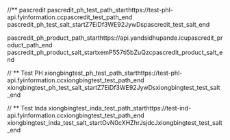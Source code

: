//** pascredit
pascredit_ph_test_path_starthttps://test-phl-api.fyinformation.ccpascredit_test_path_end
pascredit_ph_test_salt_startZ7EiDf3WE92JywDspascredit_test_salt_end

pascredit_ph_product_path_starthttps://api.yandsidhupande.icupascredit_product_path_end
pascredit_ph_product_salt_startxemP557ti5bZuQzcpascredit_product_salt_end




// ** Test PH
xiongbingtest_ph_test_path_starthttps://test-phl-api.fyinformation.ccxiongbingtest_test_path_end
xiongbingtest_ph_test_salt_startZ7EiDf3WE92JywDsxiongbingtest_test_salt_end

// ** Test Inda
xiongbingtest_inda_test_path_starthttps://test-ind-api.fyinformation.ccxiongbingtest_test_path_end
xiongbingtest_inda_test_salt_startOvN0cXHZhrJsjdcJxiongbingtest_test_salt_end

